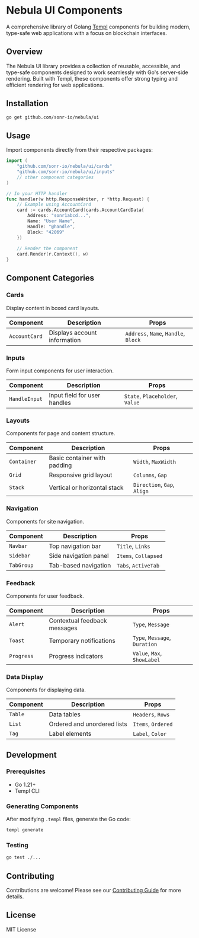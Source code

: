 # Nebula UI Components

A comprehensive library of Golang [Templ](https://templ.guide/) components for building modern, type-safe web applications with a focus on blockchain interfaces.

## Overview

The Nebula UI library provides a collection of reusable, accessible, and type-safe components designed to work seamlessly with Go's server-side rendering. Built with Templ, these components offer strong typing and efficient rendering for web applications.

## Installation

```bash
go get github.com/sonr-io/nebula/ui
```

## Usage

Import components directly from their respective packages:

```go
import (
    "github.com/sonr-io/nebula/ui/cards"
    "github.com/sonr-io/nebula/ui/inputs"
    // other component categories
)

// In your HTTP handler
func handler(w http.ResponseWriter, r *http.Request) {
    // Example using AccountCard
    card := cards.AccountCard(cards.AccountCardData{
        Address: "sonr1abcd...",
        Name: "User Name",
        Handle: "@handle",
        Block: "42069"
    })
    
    // Render the component
    card.Render(r.Context(), w)
}
```

## Component Categories

### Cards

Display content in boxed card layouts.

| Component | Description | Props |
|-----------|-------------|-------|
| `AccountCard` | Displays account information | `Address`, `Name`, `Handle`, `Block` |

### Inputs

Form input components for user interaction.

| Component | Description | Props |
|-----------|-------------|-------|
| `HandleInput` | Input field for user handles | `State`, `Placeholder`, `Value` |

### Layouts

Components for page and content structure.

| Component | Description | Props |
|-----------|-------------|-------|
| `Container` | Basic container with padding | `Width`, `MaxWidth` |
| `Grid` | Responsive grid layout | `Columns`, `Gap` |
| `Stack` | Vertical or horizontal stack | `Direction`, `Gap`, `Align` |

### Navigation

Components for site navigation.

| Component | Description | Props |
|-----------|-------------|-------|
| `Navbar` | Top navigation bar | `Title`, `Links` |
| `Sidebar` | Side navigation panel | `Items`, `Collapsed` |
| `TabGroup` | Tab-based navigation | `Tabs`, `ActiveTab` |

### Feedback

Components for user feedback.

| Component | Description | Props |
|-----------|-------------|-------|
| `Alert` | Contextual feedback messages | `Type`, `Message` |
| `Toast` | Temporary notifications | `Type`, `Message`, `Duration` |
| `Progress` | Progress indicators | `Value`, `Max`, `ShowLabel` |

### Data Display

Components for displaying data.

| Component | Description | Props |
|-----------|-------------|-------|
| `Table` | Data tables | `Headers`, `Rows` |
| `List` | Ordered and unordered lists | `Items`, `Ordered` |
| `Tag` | Label elements | `Label`, `Color` |

## Development

### Prerequisites

- Go 1.21+
- Templ CLI

### Generating Components

After modifying `.templ` files, generate the Go code:

```bash
templ generate
```

### Testing

```bash
go test ./...
```

## Contributing

Contributions are welcome! Please see our [Contributing Guide](../CONTRIBUTING.md) for more details.

## License

MIT License
